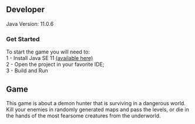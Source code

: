 ## Developer
Java Version: 11.0.6

### Get Started
To start the game you will need to: <br/>
1 - Install Java SE 11 [(available here)](https://jdk.java.net/java-se-ri/11) <br/>
2 - Open the project in your favorite IDE; <br/>
3 - Build and Run

## Game

This game is about a demon hunter that is surviving in a dangerous world. <br/>
Kill your enemies in randomly generated maps and pass the levels, or die in <br/>
the hands of the most fearsome creatures from the underworld.
